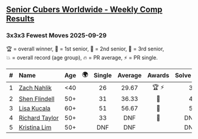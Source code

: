 <style>table {white-space: nowrap;}</style>
<link rel="stylesheet" type="text/css" href="/scw-comp/css/flags.css" />

## [Senior Cubers Worldwide - Weekly Comp Results](/scw-comp/results/)
### 3x3x3 Fewest Moves 2025-09-29

<span style="white-space: nowrap;">🏆 = overall winner</span>, <span style="white-space: nowrap;">🥇 = 1st senior</span>, <span style="white-space: nowrap;">🥈 = 2nd senior</span>, <span style="white-space: nowrap;">🥉 = 3rd senior</span>, <span style="white-space: nowrap;">💥 = overall record (age group)</span>, <span style="white-space: nowrap;">🔥 = PR average</span>, <span style="white-space: nowrap;">⚡ = PR single</span>.

| # | Name | Age | 🌍 | Single | Average | Awards | Solve 1 | Solve 2 | Solve 3 | Solution |
| :--: | :-- | :--: | :--: | :--: | :--: | :--: | --: | --: | --: | :-- |
| 1 | [Zach Nahlik](../../persons/zach_nahlik/333fm.md) | <40 | | 26 | 29.67 | 🏆 ⚡ | 32 | 26 | 31 | [Desktop](https://www.facebook.com/events/666289049435095/permalink/676301681767165) / [Mobile](https://m.facebook.com/events/666289049435095?view=permalink&id=676301681767165) |
| 2 | [Shen Flindell](../../persons/shen_flindell/333fm.md) | 50+ | <i class="flag flag-AU" /> | 31 | 36.33 | 🥇 | 40 | 31 | 38 | [Desktop](https://www.facebook.com/events/666289049435095/permalink/675489081848425) / [Mobile](https://m.facebook.com/events/666289049435095?view=permalink&id=675489081848425) |
| 3 | [Lisa Kucala](../../persons/lisa_kucala/333fm.md) | 60+ | <i class="flag flag-US" /> | 51 | 56.67 | 🥈 | 51 | 59 | 60 | [Desktop](https://www.facebook.com/events/666289049435095/permalink/675281138535886) / [Mobile](https://m.facebook.com/events/666289049435095?view=permalink&id=675281138535886) |
| 4 | [Richard Taylor](../../persons/richard_taylor/333fm.md) | 50+ | <i class="flag flag-GB" /> | 33 | DNF | 🥉 | DNF | 37 | 33 | [Desktop](https://www.facebook.com/events/666289049435095/permalink/668275159236484) / [Mobile](https://m.facebook.com/events/666289049435095?view=permalink&id=668275159236484) |
| 5 | [Kristina Lim](../../persons/kristina_lim/333fm.md) | 50+ | <i class="flag flag-US" /> | DNF | DNF |  | DNF | DNF | DNF | [Desktop](https://www.facebook.com/events/666289049435095/permalink/668038972593436) / [Mobile](https://m.facebook.com/events/666289049435095?view=permalink&id=668038972593436) |

<!-- Global site tag (gtag.js) - Google Analytics -->
<script async src="https://www.googletagmanager.com/gtag/js?id=UA-86348435-3"></script>
<script>window.dataLayer = window.dataLayer || []; function gtag() {dataLayer.push(arguments);} gtag('js', new Date()); gtag('config', 'UA-86348435-3');</script>
